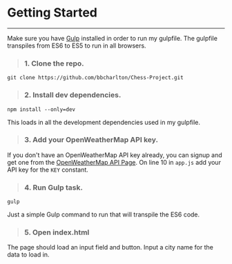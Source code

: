 # Getting Started
___

Make sure you have [Gulp](http://gulpjs.com/) installed in order to run my gulpfile. The gulpfile transpiles from ES6 to ES5 to run in all browsers. 

> ### 1. Clone the repo.

```shell
git clone https://github.com/bbcharlton/Chess-Project.git
```

> ### 2. Install dev dependencies.

```shell
npm install --only=dev
```

This loads in all the development dependencies used in my gulpfile.

> ### 3. Add your OpenWeatherMap API key.

If you don't have an OpenWeatherMap API key already, you can signup and get one from the [OpenWeatherMap API Page](http://openweathermap.org/appid). On line 10 in `app.js` add your API key for the `KEY` constant.

> ### 4. Run Gulp task.

```shell
gulp
```

Just a simple Gulp command to run that will transpile the ES6 code.

> ### 5. Open index.html

The page should load an input field and button. Input a city name for the data to load in.